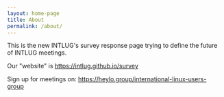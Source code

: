 ```yaml
---
layout: home-page
title: About
permalink: /about/
---
```


This is the new INTLUG's survey response page trying to define the future of INTLUG meetings. 

Our "website" is https://intlug.github.io/survey

Sign up for meetings on: https://heylo.group/international-linux-users-group
